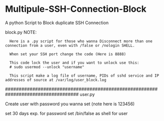 # Multipule-SSH-Connection-Block
A python Script to Block duplicate SSH Connection

block.py
NOTE:

      Here is a .py script for those who wanna Disconnect more than one connection from a user, even with /false or /nologin SHELL.
 
      When set your SSH port change the code (Here is 8888)
      
      This code lock the user and if you want to unlock use this:
      # sudo usermod --unlock "username"
      
      This script make a log file of username, PIDs of sshd service and IP addresses of source at /var/log/user_block.log
      

###################################################################################
user.py

Create user with password you wanna set (note here is 123456)

set 30 days exp. for password
set /bin/false as shell for user
